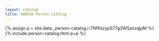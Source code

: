 ```yaml
---
layout: catalog
title: SWERIK Person Catalog
---
```

{% assign p = site.data._person-catalog.i-7Nf6szypS77g3WSazzqjpM %}
{% include person-catalog.html p=p %}

